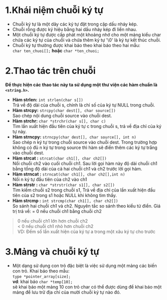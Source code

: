 # 1.Khái niệm chuỗi ký tự
* Chuỗi ký tự là một dãy các ký tự đặt trong cặp dấu nháy kép.  
* Chuỗi rỗng được ký hiệu bằng hai dấu nháy kép đi liền nhau.  
* Một chuỗi ký tự được cấp phát một khoảng nhớ cho một mảng kiểu char chứa các ký tự của chuỗi và chứa thêm ký tự '\0' là ký tự kết thúc chuỗi.
* Chuỗi ký tự thường được khai báo theo khai báo theo hai mẫu:  
`char ten_chuoi[];`	__hoặc__ `char *ten_chuoi;`  

# 2.Thao tác trên chuỗi
**Ðể thực hiện các thao tác  này ta sử dụng  một thư viện các hàm chuẩn là ``<string.h>``.**  
* **Hàm strlen:**   `int strlen(char s[])`  
	Trả về độ dài của chuỗi s, chính là chỉ số của ký tự NULL trong chuỗi.
* **Hàm strcpy:**     `strcpy(char dest[], char source[])`  
	Sao chép nội dung chuỗi source vào chuỗi dest.
* **Hàm strchr:**     `char *strchr(char s[], char c)`  
	Tìm lần xuất hiện đầu tiên của ký tự c trong chuỗi s, trả về địa chỉ của ký tự này.  
* **Hàm strncpy:** `strncpy(char dest[], char source[], int n)`  
	 Sao chép n ký tự trong  chuỗi source vào chuỗi dest. Trong trường hợp không có đủ n ký tự trong source thì hàm sẽ điền thêm các ký tự trắng vào chuỗi dest.
* **Hàm strcat :**  `strcat(char ch1[], char ch2[])`  
	Nối chuỗi ch2 vào cuối chuỗi ch1. Sau lời gọi hàm này độ dài chuỗi ch1 bằng tổng độ dài của cả hai chuỗi ch1 và ch2 trước lời gọi hàm.
* **Hàm strncat :** `strncat(char ch1[], char ch2[],int n)`  
	Nối n  ký tự đầu tiên của ch2 vào ch1
* **Hàm strstr :** `char *strstr(char s1[], char s2[])`  
	Tìm kiếm chuỗi s2 trong chuỗi s1, Trả về địa chỉ của lần xuất hiện đầu tiên của s2 trong s1 hoặc NULL khi không tìm thấy.
* **Hàm strcmp :** `int strcmp(char ch1[], char ch2[])`  
	So sánh hai chuỗi ch1 và ch2. Nguyên tắc so sánh theo kiểu từ điển. Giá trị trả về:
= 0 nếu chuỗi ch1 bằng chuỗi ch2  
> 0 nếu chuỗi ch1 lớn hơn chuỗi ch2  
< 0 nếu chuỗi ch1 nhỏ hơn chuỗi ch2  
VD: Đếm số lần xuất hiện của  ký tự a trong một xâu ký tự cho trước  

# 3.Mảng và chuỗi ký tự
* Một dạng sử dụng con trỏ đặc biệt là việc sử dụng một mảng các biến con trỏ. Khai báo theo mẫu:  
`type *pointer_array[size];`  
**vd**:  khai báo	`char *temp[10];`  
sẽ khai báo một mảng 10 con trỏ char có thể được dùng để khai báo một mảng để lưu trữ địa chỉ của mười chuỗi ký tự nào đó.




